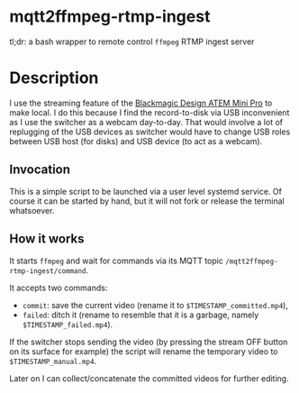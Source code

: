 # mqtt2ffmpeg-rtmp-ingest

tl;dr: a bash wrapper to remote control `ffmpeg` RTMP ingest server 

# Description

I use the streaming feature of the [Blackmagic Design ATEM Mini Pro](https://www.blackmagicdesign.com/products/atemmini "Product page") to make local. I do this because I find the record-to-disk via USB inconvenient as I use the switcher as a webcam day-to-day. That would involve a lot of replugging of the USB devices as switcher would have to change USB roles between USB host (for disks) and USB device (to act as a webcam).

## Invocation

This is a simple script to be launched via a user level systemd service. Of course it can be started by hand, but it will not fork or release the terminal whatsoever.

## How it works

It starts `ffmpeg` and wait for commands via its MQTT topic `/mqtt2ffmpeg-rtmp-ingest/command`.

It accepts two commands:
- `commit`: save the current video (rename it to `$TIMESTAMP_committed.mp4`),
- `failed`: ditch it (rename to resemble that it is a garbage, namely `$TIMESTAMP_failed.mp4`).

If the switcher stops sending the video (by pressing the stream OFF button on its surface for example) the script will rename the temporary video to `$TIMESTAMP_manual.mp4`.

Later on I can collect/concatenate the committed videos for further editing.
